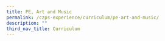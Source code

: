 ```yaml
---
title: PE, Art and Music
permalink: /czps-experience/curriculum/pe-art-and-music/
description: ""
third_nav_title: Curriculum
---
```

